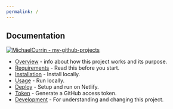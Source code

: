 ```yaml
---
permalink: /
---
```

## Documentation

[![MichaelCurrin - my-github-projects](https://img.shields.io/static/v1?label=MichaelCurrin&message=my-github-projects&color=blue&logo=github)](https://github.com/MichaelCurrin/my-github-projects)

- [Overview](overview.md) - info about how this project works and its purpose.
- [Requirements](requirements.md) - Read this before you start.
- [Installation](installation.md) - Install locally.
- [Usage](usage.md) - Run locally.
- [Deploy](deploy.md) - Setup and run on Netlify.
- [Token](token.md) - Generate a GitHub access token.
- [Development](development.md) - For understanding and changing this project.
